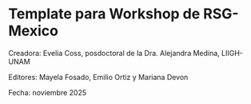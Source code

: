 # Template para Workshop de RSG-Mexico

Creadora: Evelia Coss, posdoctoral de la Dra. Alejandra Medina, LIIGH-UNAM

Editores: Mayela Fosado, Emilio Ortiz y Mariana Devon

Fecha: noviembre 2025
